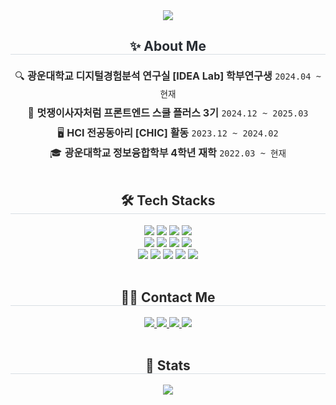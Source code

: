 <div align="center">
    <img src="https://capsule-render.vercel.app/api?type=waving&color=0:dad4ec,100:f3e7e9&height=200&text=Welcome%20to%20Ahyun's%20Github%20👋&animation=fadeIn&fontColor=2A2A2A&fontSize=35" />
</div>

<div align="center">
    <h2 style="border-bottom: 1px solid #d8dee4; color: #282d33;">✨ About Me</h2>
    <div style="font-size: 16px; text-align: center; color: #2A2A2A; line-height: 2.0;">
        🔍 <b>광운대학교 디지털경험분석 연구실 [IDEA Lab] 학부연구생</b> 
        <code>2024.04 ~ 현재</code> <br>
        🚀 <b>멋쟁이사자처럼 프론트엔드 스쿨 플러스 3기</b> 
        <code>2024.12 ~ 2025.03</code> <br>
        🖥️ <b>HCI 전공동아리 [CHIC] 활동</b> 
        <code>2023.12 ~ 2024.02</code> <br>
        🎓 <b>광운대학교 정보융합학부 4학년 재학</b>
        <code>2022.03 ~ 현재</code>
    </div>
</div>

<br>

<div align="center">
    <h2 style="border-bottom: 1px solid #d8dee4; color: #2A2A2A;">🛠️ Tech Stacks</h2>
    <div style="margin: 0 auto; text-align: center;">
        <img src="https://img.shields.io/badge/React-61DAFB?style=flat&logo=React&logoColor=white">
        <img src="https://img.shields.io/badge/TypeScript-3178C6?style=flat&logo=TypeScript&logoColor=white">
        <img src="https://img.shields.io/badge/Javascript-F7DF1E?style=flat&logo=Javascript&logoColor=white">
        <img src="https://img.shields.io/badge/Next.js-000000?style=flat&logo=Next.js&logoColor=white">
        <br>
        <img src="https://img.shields.io/badge/HTML5-E34F26?style=flat&logo=HTML5&logoColor=white">
        <img src="https://img.shields.io/badge/CSS3-1572B6?style=flat&logo=CSS3&logoColor=white">
        <img src="https://img.shields.io/badge/Sass-CC6699?style=flat&logo=Sass&logoColor=white">
<img src="https://img.shields.io/badge/Tailwind%20CSS-06B6D4?style=flat&logo=tailwindcss&logoColor=white">        <br>
        <img src="https://img.shields.io/badge/Figma-F24E1E?style=flat&logo=Figma&logoColor=white">
        <img src="https://img.shields.io/badge/Vercel-000000?style=flat&logo=Vercel&logoColor=white">
        <img src="https://img.shields.io/badge/Node.js-339933?style=flat&logo=Node.js&logoColor=white">
        <img src="https://img.shields.io/badge/MongoDB-47A248?style=flat&logo=MongoDB&logoColor=white">
        <img src="https://img.shields.io/badge/MySQL-4479A1?style=flat&logo=MySQL&logoColor=white">
    </div>
</div>

<br>

<div align="center">
    <h2 style="border-bottom: 1px solid #d8dee4; color: #2A2A2A;">🧑‍💻 Contact Me</h2>
    <div align="center">
        <a href="https://velog.io/@nuyhanos">
            <img src="https://img.shields.io/badge/Velog-20C997?style=flat&logo=Velog&logoColor=white">
        </a>
        <a href="https://immediate-stem-e50.notion.site/son-ahyun">
            <img src="https://img.shields.io/badge/Notion-000000?style=flat&logo=Notion&logoColor=white">
        </a>
        <a href="mailto:dkgus3731@gmail.com">
            <img src="https://img.shields.io/badge/Gmail-EA4335?style=flat&logo=Gmail&logoColor=white">
        </a>
        <a href="mailto:dkgus731@naver.com">
            <img src="https://img.shields.io/badge/Naver-03C75A?style=flat&logo=Naver&logoColor=white">
        </a>
    </div>
</div>

<br>

<div align="center"> 
    <h2 style="border-bottom: 1px solid #d8dee4; color: #2A2A2A;">🏅 Stats</h2>
    <div style="display: flex; justify-content: center; gap: 10px;">
<img src="https://github-readme-stats.vercel.app/api?username=iinuyha&bg_color=ffffff&title_color=cc6699&text_color=6a0572"/>
    </div>
</div>

